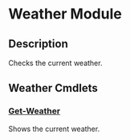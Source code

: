 # Weather Module

## Description
Checks the current weather.

[\\]: # (END DESCRIPTION)

## Weather Cmdlets

### [Get-Weather](Get-Weather.md)
Shows the current weather.

[\\]: # (END CMDLETS)

[\\]: # (Generated by PSDocsGenerator)
[\\]: # (https://github.com/akotu235/PSDocsGenerator)
